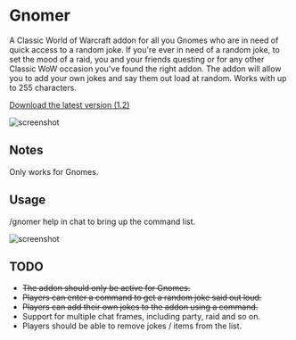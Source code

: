 # Gnomer
A Classic World of Warcraft addon for all you Gnomes who are in need of quick access to a random joke. If you're ever in need of a random joke, to set the mood of a raid, you and your friends questing or for any other Classic WoW occasion you've found the right addon. The addon will allow you to add your own jokes and say them out load at random. Works with up to 255 characters.

[Download the latest version (1.2)](https://github.com/SnaBe/Gnomer/releases/download/v1.2/Gnomer-v1.2.zip)

![screenshot](https://i.imgur.com/vDlF1Wf.jpg)

## Notes
Only works for Gnomes.

## Usage
/gnomer help in chat to bring up the command list.

![screenshot](https://i.imgur.com/FvzVqG0.jpg)

## TODO
* ~~The addon should only be active for Gnomes.~~
* ~~Players can enter a command to get a random joke said out loud.~~
* ~~Players can add their own jokes to the addon using a command.~~
* Support for multiple chat frames, including party, raid and so on.
* Players should be able to remove jokes / items from the list.
